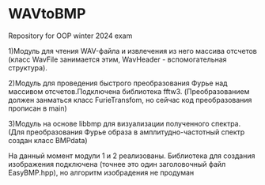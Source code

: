 # WAVtoBMP
Repository for OOP winter 2024 exam 

1)Модуль для чтения WAV-файла и извлечения из него массива отсчетов (класс WavFile занимается этим, WavHeader - вспомогательная структура).

2)Модуль для проведения быстрого преобразования Фурье над массивом отсчетов.Подключена библиотека fftw3. (Преобразованием должен занматься класс FurieTransfom, но сейчас код преобразования прописан в main)

3)Модуль на основе libbmp для визуализации полученного спектра. (Для преобразования Фурье образа в амплитудно-частотный спектр создан класс BMPdata)

На данный момент модули 1 и 2 реализованы. Библиотека для создания изображения подключена (точнее это один заголовочный файл EasyBMP.hpp), но алгоритм изобрадения не продуман 
